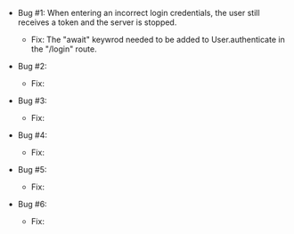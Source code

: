 - Bug #1:  When entering an incorrect login credentials, the user still receives a token and the server is stopped.
  - Fix: The "await" keywrod needed to be added to User.authenticate in the "/login" route.

- Bug #2:  
  - Fix: 

- Bug #3:  
  - Fix: 

- Bug #4:  
  - Fix: 

- Bug #5:  
  - Fix: 

- Bug #6:  
  - Fix: 
